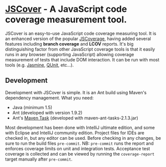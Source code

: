 [JSCover](http://tntim96.github.com/JSCover) - A JavaScript code coverage measurement tool.
================================

JSCover is an easy-to-use JavaScript code coverage measuring tool. It is an enhanced version of the popular
[JSCoverage](http://siliconforks.com/jscoverage/), having added several features including **branch coverage** and
**LCOV** reports.
It's big distinguishing factor from other JavaScript coverage tools is that it easily runs
in any browser (supporting JavaScript) allowing coverage measurement of tests that include DOM interaction.
It can be run with most tools (e.g.
[Jasmine](http://pivotal.github.com/jasmine/),
[QUnit](http://qunitjs.com/), etc...).

Development
-----------
Development with JSCover is simple. It is an Ant build using Maven's dependency management.
What you need:
* Java (minimum 1.5)
* Ant (developed with version 1.9.2)
* Ant's [Maven Task](http://maven.apache.org/ant-tasks/index.html) (developed with maven-ant-tasks-2.1.3.jar)

Most development has been done with IntelliJ ultimate edition, and some with Eclipse and IntelliJ community edition.
Project files for IDEs are checked in, but any editor can be used.
Before checking in any changes, be sure to run the build files `pre-commit`.
NB: `pre-commit` runs the report and enforces coverage limits on unit and integration tests.
Acceptance test coverage is collected and can be viewed by running the `coverage-report`
target manually after `pre-commit`.